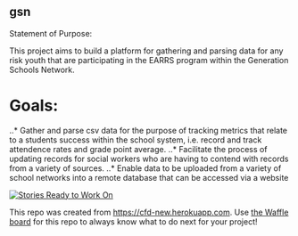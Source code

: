## gsn


Statement of Purpose:

This project aims to build a platform for gathering and parsing data for any risk youth that are participating in the EARRS program within the Generation Schools Network. 

# Goals:
..* Gather and parse csv data for the purpose of tracking metrics that relate to a students success within the school system, i.e. record and track attendence rates and grade point average. 
..* Facilitate the process of updating records for social workers who are having to contend with records from a variety of sources.
..* Enable data to be uploaded from a variety of school networks into a remote database that can be accessed via a website 



[![Stories Ready to Work On](https://badge.waffle.io/codefordenver/gsn.svg?label=ready&title=Cards%20Ready%20To%20Work%20On)](https://waffle.io/codefordenver/gsn)

This repo was created from https://cfd-new.herokuapp.com. Use [the Waffle board](https://waffle.io/codefordenver/gsn) for this repo to always know what to do next for your project!
